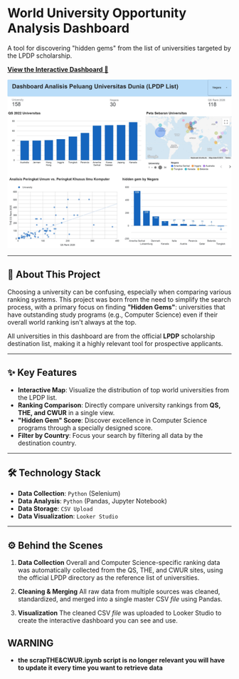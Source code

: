 # World University Opportunity Analysis Dashboard

A tool for discovering "hidden gems" from the list of universities targeted by the LPDP scholarship.

**[View the Interactive Dashboard 🚀](https://lookerstudio.google.com/reporting/8910294d-6399-4722-bf28-3d72bbce1f4f)**

![Dashboard Screenshot](https://github.com/Darelrk/Dashboard-Analisis-Universitas-LPDP/blob/main/images/dashboard.jpg)

---

## 🎯 About This Project

Choosing a university can be confusing, especially when comparing various ranking systems. This project was born from the need to simplify the search process, with a primary focus on finding **"Hidden Gems"**: universities that have outstanding study programs (e.g., Computer Science) even if their overall world ranking isn't always at the top.

All universities in this dashboard are from the official **LPDP** scholarship destination list, making it a highly relevant tool for prospective applicants.

---

## ✨ Key Features

* **Interactive Map**: Visualize the distribution of top world universities from the LPDP list.
* **Ranking Comparison**: Directly compare university rankings from **QS, THE, and CWUR** in a single view.
* **"Hidden Gem" Score**: Discover excellence in Computer Science programs through a specially designed score.
* **Filter by Country**: Focus your search by filtering all data by the destination country.

---

## 🛠️ Technology Stack

* **Data Collection**: `Python` (Selenium)
* **Data Analysis**: `Python` (Pandas, Jupyter Notebook)
* **Data Storage**: `CSV Upload`
* **Data Visualization**: `Looker Studio`

---

## ⚙️ Behind the Scenes

1.  **Data Collection**
    Overall and Computer Science-specific ranking data was automatically collected from the QS, THE, and CWUR sites, using the official LPDP directory as the reference list of universities.

2.  **Cleaning & Merging**
    All raw data from multiple sources was cleaned, standardized, and merged into a single master CSV *file* using Pandas.

3.  **Visualization**
    The cleaned CSV *file* was uploaded to Looker Studio to create the interactive dashboard you can see and use.


## WARNING
* **the scrapTHE&CWUR.ipynb script is no longer relevant you will have to update it every time you want to retrieve data**
